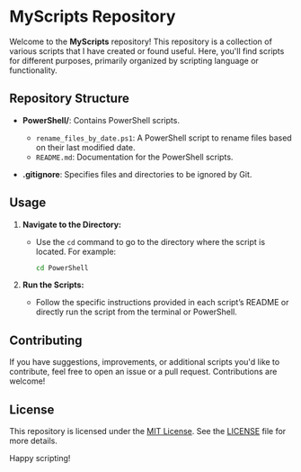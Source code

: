 # MyScripts Repository

Welcome to the **MyScripts** repository! This repository is a collection of various scripts that I have created or found useful. Here, you'll find scripts for different purposes, primarily organized by scripting language or functionality.

## Repository Structure

- **PowerShell/**: Contains PowerShell scripts.
  - `rename_files_by_date.ps1`: A PowerShell script to rename files based on their last modified date.
  - `README.md`: Documentation for the PowerShell scripts.

- **.gitignore**: Specifies files and directories to be ignored by Git.

## Usage

1. **Navigate to the Directory:**
   - Use the `cd` command to go to the directory where the script is located. For example:
     ```bash
     cd PowerShell
     ```

2. **Run the Scripts:**
   - Follow the specific instructions provided in each script’s README or directly run the script from the terminal or PowerShell.

## Contributing

If you have suggestions, improvements, or additional scripts you'd like to contribute, feel free to open an issue or a pull request. Contributions are welcome!

## License

This repository is licensed under the [MIT License](LICENSE). See the [LICENSE](LICENSE) file for more details.


Happy scripting!

